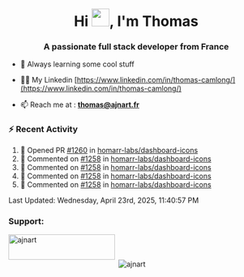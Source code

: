 <h1 align="center">Hi <img height="35px" src="https://raw.githubusercontent.com/MartinHeinz/MartinHeinz/master/wave.gif" width="35px"/>, I'm Thomas</h1>
<h3 align="center">A passionate full stack developer from France</h3>

- 🌱 Always learning some cool stuff 

- 👨‍💻 My Linkedin [https://www.linkedin.com/in/thomas-camlong/](https://www.linkedin.com/in/thomas-camlong/)

- 📫 Reach me at : **thomas@ajnart.fr**

### :zap: Recent Activity

<!--RECENT_ACTIVITY:start-->
1. 💪 Opened PR [#1260](https://github.com/homarr-labs/dashboard-icons/pull/1260) in [homarr-labs/dashboard-icons](https://github.com/homarr-labs/dashboard-icons)<br>
2. 💬 Commented on [#1258](https://github.com/homarr-labs/dashboard-icons/pull/1258#discussion_r2055776341) in [homarr-labs/dashboard-icons](https://github.com/homarr-labs/dashboard-icons)<br>
3. 💬 Commented on [#1258](https://github.com/homarr-labs/dashboard-icons/pull/1258#discussion_r2055767478) in [homarr-labs/dashboard-icons](https://github.com/homarr-labs/dashboard-icons)<br>
4. 💬 Commented on [#1258](https://github.com/homarr-labs/dashboard-icons/pull/1258#discussion_r2055766848) in [homarr-labs/dashboard-icons](https://github.com/homarr-labs/dashboard-icons)<br>
5. 💬 Commented on [#1258](https://github.com/homarr-labs/dashboard-icons/pull/1258#discussion_r2055766376) in [homarr-labs/dashboard-icons](https://github.com/homarr-labs/dashboard-icons)<br>
<!--RECENT_ACTIVITY:end-->

<!--RECENT_ACTIVITY:last_update-->
Last Updated: Wednesday, April 23rd, 2025, 11:40:57 PM
<!--RECENT_ACTIVITY:last_update_end-->
<h3 align="left">Support:</h3>
<p><a href="https://ko-fi.com/ajnart"> <img align="left" src="https://cdn.ko-fi.com/cdn/kofi3.png?v=3" height="50" width="210" alt="ajnart" /></a></p><br><br>

<p>&nbsp;<img align="center" src="https://github-readme-stats.vercel.app/api?username=ajnart&show_icons=true&theme=tokyonight&locale=en" alt="ajnart" /></p>

